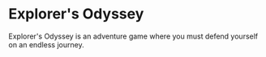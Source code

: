 # Explorer's Odyssey
Explorer's Odyssey is an adventure game where you must defend yourself on an endless journey.